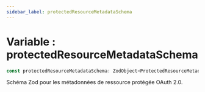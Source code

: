 ```yaml
---
sidebar_label: protectedResourceMetadataSchema
---
```


# Variable : protectedResourceMetadataSchema

```ts
const protectedResourceMetadataSchema: ZodObject<ProtectedResourceMetadata>;
```

Schéma Zod pour les métadonnées de ressource protégée OAuth 2.0.